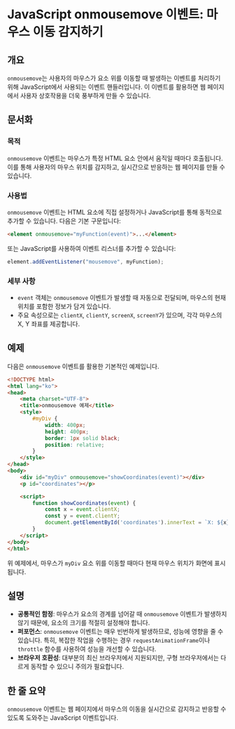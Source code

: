 <!--
Meta Description: # JavaScript onmousemove 이벤트: 마우스 이동 감지하기 ## 개요 `onmousemove`는 사용자의 마우스가 요소 위를 이동할 때 발생하는 이벤트를 처리하기 위해 JavaScript에서 사용되는 이벤트 핸들러입니다. 이 이벤트를 활용하면 웹 페이지...
Meta Keywords: onmousemove, 있습니다, html, event, 마우스가
-->

# JavaScript onmousemove 이벤트: 마우스 이동 감지하기

## 개요
`onmousemove`는 사용자의 마우스가 요소 위를 이동할 때 발생하는 이벤트를 처리하기 위해 JavaScript에서 사용되는 이벤트 핸들러입니다. 이 이벤트를 활용하면 웹 페이지에서 사용자 상호작용을 더욱 풍부하게 만들 수 있습니다.

## 문서화
### 목적
`onmousemove` 이벤트는 마우스가 특정 HTML 요소 안에서 움직일 때마다 호출됩니다. 이를 통해 사용자의 마우스 위치를 감지하고, 실시간으로 반응하는 웹 페이지를 만들 수 있습니다.

### 사용법
`onmousemove` 이벤트는 HTML 요소에 직접 설정하거나 JavaScript를 통해 동적으로 추가할 수 있습니다. 다음은 기본 구문입니다:

```html
<element onmousemove="myFunction(event)">...</element>
```

또는 JavaScript를 사용하여 이벤트 리스너를 추가할 수 있습니다:

```javascript
element.addEventListener("mousemove", myFunction);
```

### 세부 사항
- `event` 객체는 `onmousemove` 이벤트가 발생할 때 자동으로 전달되며, 마우스의 현재 위치를 포함한 정보가 담겨 있습니다.
- 주요 속성으로는 `clientX`, `clientY`, `screenX`, `screenY`가 있으며, 각각 마우스의 X, Y 좌표를 제공합니다.

## 예제
다음은 `onmousemove` 이벤트를 활용한 기본적인 예제입니다.

```html
<!DOCTYPE html>
<html lang="ko">
<head>
    <meta charset="UTF-8">
    <title>onmousemove 예제</title>
    <style>
        #myDiv {
            width: 400px;
            height: 400px;
            border: 1px solid black;
            position: relative;
        }
    </style>
</head>
<body>
    <div id="myDiv" onmousemove="showCoordinates(event)"></div>
    <p id="coordinates"></p>

    <script>
        function showCoordinates(event) {
            const x = event.clientX;
            const y = event.clientY;
            document.getElementById('coordinates').innerText = `X: ${x}, Y: ${y}`;
        }
    </script>
</body>
</html>
```

위 예제에서, 마우스가 `myDiv` 요소 위를 이동할 때마다 현재 마우스 위치가 화면에 표시됩니다.

## 설명
- **공통적인 함정**: 마우스가 요소의 경계를 넘어갈 때 `onmousemove` 이벤트가 발생하지 않기 때문에, 요소의 크기를 적절히 설정해야 합니다.
- **퍼포먼스**: `onmousemove` 이벤트는 매우 빈번하게 발생하므로, 성능에 영향을 줄 수 있습니다. 특히, 복잡한 작업을 수행하는 경우 `requestAnimationFrame`이나 `throttle` 함수를 사용하여 성능을 개선할 수 있습니다.
- **브라우저 호환성**: 대부분의 최신 브라우저에서 지원되지만, 구형 브라우저에서는 다르게 동작할 수 있으니 주의가 필요합니다.

## 한 줄 요약
`onmousemove` 이벤트는 웹 페이지에서 마우스의 이동을 실시간으로 감지하고 반응할 수 있도록 도와주는 JavaScript 이벤트입니다.